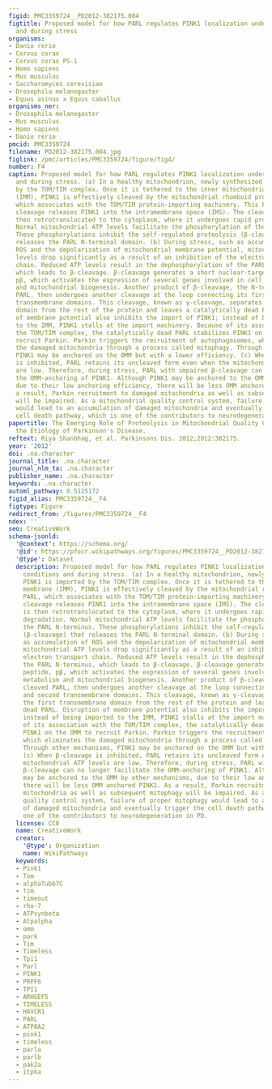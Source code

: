 ```yaml
---
figid: PMC3359724__PD2012-382175.004
figtitle: Proposed model for how PARL regulates PINK1 localization under normal conditions
  and during stress
organisms:
- Danio rerio
- Corvus corax
- Corvus corax PS-1
- Homo sapiens
- Mus musculus
- Saccharomyces cerevisiae
- Drosophila melanogaster
- Equus asinus x Equus caballus
organisms_ner:
- Drosophila melanogaster
- Mus musculus
- Homo sapiens
- Danio rerio
pmcid: PMC3359724
filename: PD2012-382175.004.jpg
figlink: /pmc/articles/PMC3359724/figure/fig4/
number: F4
caption: Proposed model for how PARL regulates PINK1 localization under normal conditions
  and during stress. (a) In a healthy mitochondrion, newly synthesized PINK1 is imported
  by the TOM/TIM complex. Once it is tethered to the inner mitochondrial membrane
  (IMM), PINK1 is effectively cleaved by the mitochondrial rhomboid protease PARL,
  which associates with the TOM/TIM protein-importing machinery. This PARL-dependent
  cleavage releases PINK1 into the intramembrane space (IMS). The cleaved PINK1 is
  then retrotranslocated to the cytoplasm, where it undergoes rapid proteasomal degradation.
  Normal mitochondrial ATP levels facilitate the phosphorylation of the PARL N-terminus.
  These phosphorylations inhibit the self-regulated proteolysis (β-cleavage) that
  releases the PARL N-terminal domain. (b) During stress, such as accumulation of
  ROS and the depolarization of mitochondrial membrane potential, mitochondrial ATP
  levels drop significantly as a result of an inhibition of the electron transport
  chain. Reduced ATP levels result in the dephosphorylation of the PARL N-terminus,
  which leads to β-cleavage. β-cleavage generates a short nuclear-targeted peptide,
  pβ, which activates the expression of several genes involved in cell metabolism
  and mitochondrial biogenesis. Another product of β-cleavage, the N-terminal cleaved
  PARL, then undergoes another cleavage at the loop connecting its first and second
  transmembrane domains. This cleavage, known as γ-cleavage, separates the first transmembrane
  domain from the rest of the protein and leaves a catalytically dead PARL. Disruption
  of membrane potential also inhibits the import of PINK1; instead of being imported
  to the IMM, PINK1 stalls at the import machinery. Because of its association with
  the TOM/TIM complex, the catalytically dead PARL stabilizes PINK1 on the OMM to
  recruit Parkin. Parkin triggers the recruitment of autophagosomes, which eliminates
  the damaged mitochondria through a process called mitophagy. Through other mechanisms,
  PINK1 may be anchored on the OMM but with a lower efficiency. (c) When β-cleavage
  is inhibited, PARL retains its uncleaved form even when the mitochondrial ATP levels
  are low. Therefore, during stress, PARL with impaired β-cleavage can no longer facilitate
  the OMM-anchoring of PINK1. Although PINK1 may be anchored to the OMM by other mechanisms,
  due to their low anchoring efficiency, there will be less OMM anchored PINK1. As
  a result, Parkin recruitment to damaged mitochondria as well as subsequent mitophagy
  will be impaired. As a mitochondrial quality control system, failure of proper mitophagy
  would lead to an accumulation of damaged mitochondria and eventually trigger the
  cell death pathway, which is one of the contributors to neurodegeneration in PD.
papertitle: The Emerging Role of Proteolysis in Mitochondrial Quality Control and
  the Etiology of Parkinson's Disease.
reftext: Riya Shanbhag, et al. Parkinsons Dis. 2012;2012:382175.
year: '2012'
doi: .na.character
journal_title: .na.character
journal_nlm_ta: .na.character
publisher_name: .na.character
keywords: .na.character
automl_pathway: 0.5125172
figid_alias: PMC3359724__F4
figtype: Figure
redirect_from: /figures/PMC3359724__F4
ndex: ''
seo: CreativeWork
schema-jsonld:
  '@context': https://schema.org/
  '@id': https://pfocr.wikipathways.org/figures/PMC3359724__PD2012-382175.004.html
  '@type': Dataset
  description: Proposed model for how PARL regulates PINK1 localization under normal
    conditions and during stress. (a) In a healthy mitochondrion, newly synthesized
    PINK1 is imported by the TOM/TIM complex. Once it is tethered to the inner mitochondrial
    membrane (IMM), PINK1 is effectively cleaved by the mitochondrial rhomboid protease
    PARL, which associates with the TOM/TIM protein-importing machinery. This PARL-dependent
    cleavage releases PINK1 into the intramembrane space (IMS). The cleaved PINK1
    is then retrotranslocated to the cytoplasm, where it undergoes rapid proteasomal
    degradation. Normal mitochondrial ATP levels facilitate the phosphorylation of
    the PARL N-terminus. These phosphorylations inhibit the self-regulated proteolysis
    (β-cleavage) that releases the PARL N-terminal domain. (b) During stress, such
    as accumulation of ROS and the depolarization of mitochondrial membrane potential,
    mitochondrial ATP levels drop significantly as a result of an inhibition of the
    electron transport chain. Reduced ATP levels result in the dephosphorylation of
    the PARL N-terminus, which leads to β-cleavage. β-cleavage generates a short nuclear-targeted
    peptide, pβ, which activates the expression of several genes involved in cell
    metabolism and mitochondrial biogenesis. Another product of β-cleavage, the N-terminal
    cleaved PARL, then undergoes another cleavage at the loop connecting its first
    and second transmembrane domains. This cleavage, known as γ-cleavage, separates
    the first transmembrane domain from the rest of the protein and leaves a catalytically
    dead PARL. Disruption of membrane potential also inhibits the import of PINK1;
    instead of being imported to the IMM, PINK1 stalls at the import machinery. Because
    of its association with the TOM/TIM complex, the catalytically dead PARL stabilizes
    PINK1 on the OMM to recruit Parkin. Parkin triggers the recruitment of autophagosomes,
    which eliminates the damaged mitochondria through a process called mitophagy.
    Through other mechanisms, PINK1 may be anchored on the OMM but with a lower efficiency.
    (c) When β-cleavage is inhibited, PARL retains its uncleaved form even when the
    mitochondrial ATP levels are low. Therefore, during stress, PARL with impaired
    β-cleavage can no longer facilitate the OMM-anchoring of PINK1. Although PINK1
    may be anchored to the OMM by other mechanisms, due to their low anchoring efficiency,
    there will be less OMM anchored PINK1. As a result, Parkin recruitment to damaged
    mitochondria as well as subsequent mitophagy will be impaired. As a mitochondrial
    quality control system, failure of proper mitophagy would lead to an accumulation
    of damaged mitochondria and eventually trigger the cell death pathway, which is
    one of the contributors to neurodegeneration in PD.
  license: CC0
  name: CreativeWork
  creator:
    '@type': Organization
    name: WikiPathways
  keywords:
  - Pink1
  - Tom
  - alphaTub67C
  - tim
  - timeout
  - rho-7
  - ATPsynbeta
  - Atpalpha
  - omm
  - park
  - Tim
  - Timeless
  - Tpi1
  - Parl
  - PINK1
  - PRPF6
  - TPI1
  - ARHGEF5
  - TIMELESS
  - HAVCR1
  - PARL
  - ATP8A2
  - pink1
  - timeless
  - parla
  - parlb
  - pak2a
  - itpka
---
```


